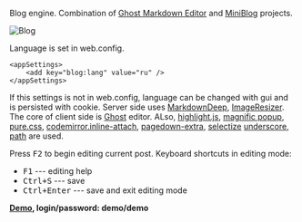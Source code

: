 Blog engine. Combination of 
[Ghost Markdown Editor](https://github.com/timsayshey/Ghost-Markdown-Editor) and
[MiniBlog](https://github.com/madskristensen/miniblog) projects.

![Blog](http://anvslv.me/images/blog-en-thumb.jpg "Blog")
 
Language is set in web.config. 

	<appSettings> 
		<add key="blog:lang" value="ru" /> 
	</appSettings>

If this settings is not in web.config, language can be changed with gui and is persisted with cookie.
Server side uses [MarkdownDeep][5], [ImageResizer][6]. 
The core of client side is [Ghost][7] editor. ALso, [highlight.js][8], 
[magnific popup][9], [pure.css][10], [codemirror.inline-attach][11], [pagedown-extra][12], 
[selectize][13] [underscore][14], [path][15] are used.

Press <kbd>F2</kbd> to begin editing current post.
Keyboard shortcuts in editing mode:
  
* <kbd>F1</kbd> --- editing help
* <kbd>Ctrl+S</kbd> --- save
* <kbd>Ctrl+Enter</kbd> --- save and exit editing mode

**[Demo][16], login/password: demo/demo**

 
[1]: https://github.com/timsayshey/Ghost-Markdown-Editor 
[2]: https://github.com/madskristensen/miniblog 
[3]: http://anvslv.me/Images/v-635266277710373031/blog-thumb.png 
[4]: http://anvslv.me/Images/v-635266277710217040/blog-help-thumb.png
[5]: https://github.com/toptensoftware/markdowndeep
[6]: http://imageresizing.net/ 
[7]: https://github.com/TryGhost/Ghost 
[8]: https://github.com/isagalaev/highlight.js 
[9]: http://dimsemenov.com/plugins/magnific-popup/ 
[10]: http://purecss.io 
[11]: https://github.com/Rovak/InlineAttachment 
[12]: https://github.com/jmcmanus/pagedown-extra
[13]: https://github.com/brianreavis/selectize.js 
[14]: http://underscorejs.org/
[15]: https://github.com/mtrpcic/pathjs
[16]: http://miniblogdemo.apphb.com/
